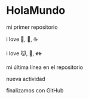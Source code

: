 # HolaMundo

mi primer repositorio

i love 🌭, 🍺, ☕

i love 🐱, 🚗, 👪

mi última línea en el repositorio

nueva actividad

finalizamos con GitHub
